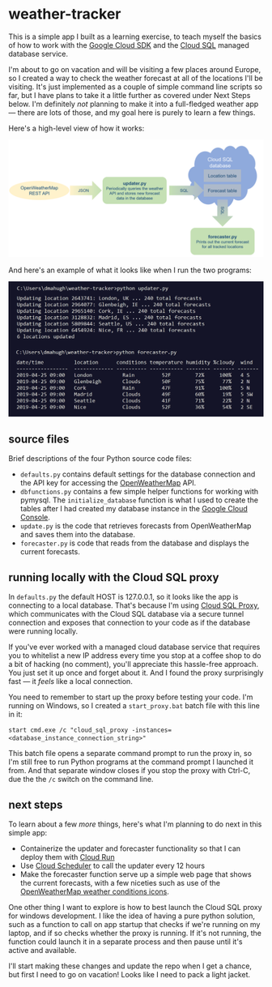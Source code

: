 # weather-tracker

This is a simple app I built as a learning exercise, to teach myself the basics of how to work with the [Google Cloud SDK](https://cloud.google.com/sdk/) and the [Cloud SQL](https://cloud.google.com/sql/) managed database service.

I'm about to go on vacation and will be visiting a few places around Europe, so I created a way to check the weather forecast at all of the locations I'll be visiting. It's just implemented as a couple of simple command line scripts so far, but I have plans to take it a little further as covered under Next Steps below. I'm definitely _not_ planning to make it into a full-fledged weather app &mdash; there are lots of those, and my goal here is purely to learn a few things.

Here's a high-level view of how it works:

![diagram](images/flow.png)

And here's an example of what it looks like when I run the two programs:

![screenshot](images/screenshot1.png)

## source files

Brief descriptions of the four Python source code files:

* ```defaults.py``` contains default settings for the database connection and the API key for accessing the [OpenWeatherMap](https://openweathermap.org/) API.
* ```dbfunctions.py``` contains a few simple helper functions for working with pymysql. The ```initialize_database``` function is what I used to create the tables after I had created my database instance in the [Google Cloud Console](https://cloud.google.com/cloud-console/).
* ```update.py``` is the code that retrieves forecasts from OpenWeatherMap and saves them into the database.
* ```forecaster.py``` is code that reads from the database and displays the current forecasts.

## running locally with the Cloud SQL proxy

In ```defaults.py``` the default HOST is 127.0.0.1, so it looks like the app is connecting to a local database. That's because I'm using [Cloud SQL Proxy](https://cloud.google.com/sql/docs/mysql/sql-proxy), which communicates with the Cloud SQL database via a secure tunnel connection and exposes that connection to your code as if the database were running locally.

If you've ever worked with a managed cloud database service that requires you to whitelist a new IP address every time you stop at a coffee shop to do a bit of hacking (no comment), you'll appreciate this hassle-free approach. You just set it up once and forget about it. And I found the proxy surprisingly fast &mdash; it _feels_ like a local connection.

You need to remember to start up the proxy before testing your code. I'm running on Windows, so I created a ```start_proxy.bat``` batch file with this line in it:

```
start cmd.exe /c "cloud_sql_proxy -instances=<database_instance_connection_string>"
```

This batch file opens a separate command prompt to run the proxy in, so I'm still free to run Python programs at the command prompt I launched it from. And that separate window closes if you stop the proxy with Ctrl-C, due the the ```/c``` switch on the command line.

## next steps

To learn about a few _more_ things, here's what I'm planning to do next in this simple app:

* Containerize the updater and forecaster functionality so that I can deploy them with [Cloud Run](https://cloud.google.com/run/)
* Use [Cloud Scheduler](https://cloud.google.com/scheduler/) to call the updater every 12 hours
* Make the forecaster function serve up a simple web page that shows the current forecasts, with a few niceties such as use of the [OpenWeatherMap weather conditions icons](https://openweathermap.org/weather-conditions).

One other thing I want to explore is how to best launch the Cloud SQL proxy for windows development. I like the idea of having a pure python solution, such as a function to call on app startup that checks if we're running on my laptop, and if so checks whether the proxy is running. If it's not running, the function could launch it in a separate process and then pause until it's active and available.

I'll start making these changes and update the repo when I get a chance, but first I need to go on vacation! Looks like I need to pack a light jacket.
